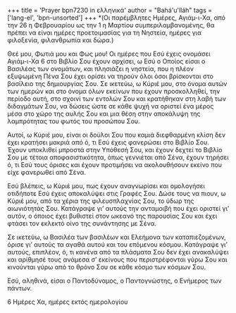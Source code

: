 +++
title = 'Prayer bpn7230 in ελληνικά'
author = "Bahá'u'lláh"
tags = ['lang-el', 'bpn-unsorted']
+++
*(Οι παρέµβλητες Ηµέρες, Αγιάµ-ι-Χα, από την 26 η Φεβρουαρίου ως την 1 η Μαρτίου συµπεριλαµβανοµένης, θα πρέπει να είναι ηµέρες προετοιµασίας για τη Νηστεία, ηµέρες για φιλοξενία, φιλανθρωπία και δώρα.)

Θεέ µου, Φωτιά µου και Φως µου! Οι ηµέρες που Εσύ έχεις ονοµάσει Αγιάµ-ι-Χα 6 στο Βιβλίο Σου έχουν αρχίσει, ω Εσύ ο Οποίος είσαι ο Βασιλέας των ονοµάτων, και πλησιάζει η νηστεία, που η πλέον εξυψωµένη Πένα Σου έχει ορίσει να τηρούν όλοι όσοι βρίσκονται στο βασίλειο της δηµιουργίας Σου. Σε ικετεύω, ω Κύριέ µου, στο όνοµα αυτών των ηµερών και στο όνοµα όλων εκείνων που έχουν προσκολληθεί, την περίοδο αυτή, στο σχοινί των εντολών Σου και κρατήθηκαν στη λαβή των διδαγµάτων Σου, να δώσεις ώστε σε κάθε ψυχή να οριστεί ένα µέρος µέσα στο χώρο της αυλής Σου και µια θέση στην αποκάλυψη της λαµπρότητας του φωτός του προσώπου Σου.

Αυτοί, ω Κύριέ µου, είναι οι δούλοι Σου που καµιά διεφθαρµένη κλίση δεν έχει κρατήσει µακριά από ό, τι Εσύ έχεις φανερώσει στο Βιβλίο Σου. Έχουν υποκλιθεί µπροστά στην Υπόθεσή Σου, και έχουν δεχτεί το Βιβλίο Σου µε τέτοια αποφασιστικότητα, όπως γεννιέται από Σένα, έχουν τηρήσει ό, τι Εσύ τους όρισες και έχουν προτιµήσει να ακολουθήσουν εκείνο που είχε φανερωθεί από Σένα.

Εσύ βλέπεις, ω Κύριέ µου, πως έχουν αναγνωρίσει και οµολογήσει οτιδήποτε Εσύ έχεις αποκαλύψει στις Γραφές Σου. ∆ώσε τους να πιουν, ω Κύριέ µου, από τα χέρια της φιλευσπλαχνίας Σου, το ύδωρ της αιωνιότητάς Σου. Κατάγραψε γι’ αυτούς την ανταµοιβή που έχει οριστεί γι’ αυτόν, ο όποιος έχει βυθιστεί στον ωκεανό της παρουσίας Σου και έχει φτάσει τον εκλεκτό οίνο της συνάντησης µε Σένα.

Σε ικετεύω, ω Βασιλέα των βασιλέων και Ελεήµονα των καταπιεζοµένων, όρισε γι’ αυτούς τα αγαθά αυτού και του επόµενου κόσµου. Κατάγραψε γι’ αυτούς, επιπλέον, ό, τι κανένα από τα πλάσµατα Σου δεν έχει ανακαλύψει και αρίθµησέ τους ανάµεσα σ’ εκείνους που περιστρέφονται γύρω Σου και κινούνται γύρω από το θρόνο Σου σε κάθε κόσµο των κόσµων Σου.

Εσύ, αληθινά, είσαι ο Παντοδύναµος, ο Παντογνώστης, ο Ενήµερος των πάντων.

6 Ηµέρες Χα, ηµέρες εκτός ηµερολογίου
